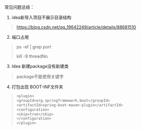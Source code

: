 常见问题总结：

1. idea新导入项目不展示目录结构

> https://blog.csdn.net/qq_19642249/article/details/88681510

2. 端口占用

> ps -ef | grep port
>
> kill -9 threadNo

3. Idea 新建package没有新建类

> package不能使用关键字

4. 打包出现 BOOT-INF文件夹

> ```sh
> <plugin>
> <groupId>org.springframework.boot</groupId>
> <artifactId>spring-boot-maven-plugin</artifactId>
> <configuration>
> <skip>true</skip>
> </configuration>
> </plugin>
> ```

